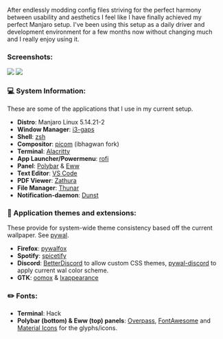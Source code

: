 After endlessly modding config files striving for the perfect harmony between usability and aesthetics I feel like I have finally achieved my perfect Manjaro setup. I've been using this setup as a daily driver and development environment for a few months now without changing much and I really enjoy using it.   
### Screenshots:

<img src="screenshot.png">
<img src="screenshot2.png">

### :computer: System Information:

These are some of the applications that I use in my current setup. 

- **Distro**: Manjaro Linux 5.14.21-2
- **Window Manager**: [i3-gaps](https://github.com/Airblader/i3)  
- **Shell**: [zsh](https://ohmyz.sh/)
- **Compositor**: [picom](https://github.com/ibhagwan/picom) (ibhagwan fork)
- **Terminal**: [Alacritty](https://github.com/alacritty/alacritty)  
- **App Launcher/Powermenu**: [rofi](https://github.com/davatorium/rofi)   
- **Panel**: [Polybar](https://github.com/polybar/polybar) & [Eww](https://github.com/elkowar/eww)
- **Text Editor**: [VS Code](https://github.com/microsoft/vscode)
- **PDF Viewer**: [Zathura](https://pwmt.org/projects/zathura/) 
- **File Manager**: [Thunar](https://wiki.archlinux.org/title/thunar)
- **Notification-daemon**: [Dunst](https://wiki.archlinux.org/index.php/Dunst)  

### :rainbow: Application themes and extensions:

These provide for system-wide theme consistency based off the current wallpaper. See [pywal](https://github.com/dylanaraps/pywal).

- **Firefox**: [pywalfox](https://github.com/frewacom/pywalfox)  
- **Spotify**: [spicetify](https://spicetify.app/)  
- **Discord**: [BetterDiscord](https://betterdiscord.app/) to allow custom CSS themes, [pywal-discord](https://github.com/FilipLitwora/pywal-discord) to apply current wal color scheme.
- **GTK**: [oomox](https://github.com/themix-project/oomox) & [lxappearance](https://archlinux.org/packages/community/x86_64/lxappearance/)

### :pencil2: Fonts:  
- **Terminal**: Hack  
- **Polybar (bottom) & Eww (top) panels**: [Overpass](https://github.com/RedHatOfficial/Overpass), [FontAwesome](https://fontawesome.com/) and [Material Icons](https://google.github.io/material-design-icons/) for the glyphs/icons.




